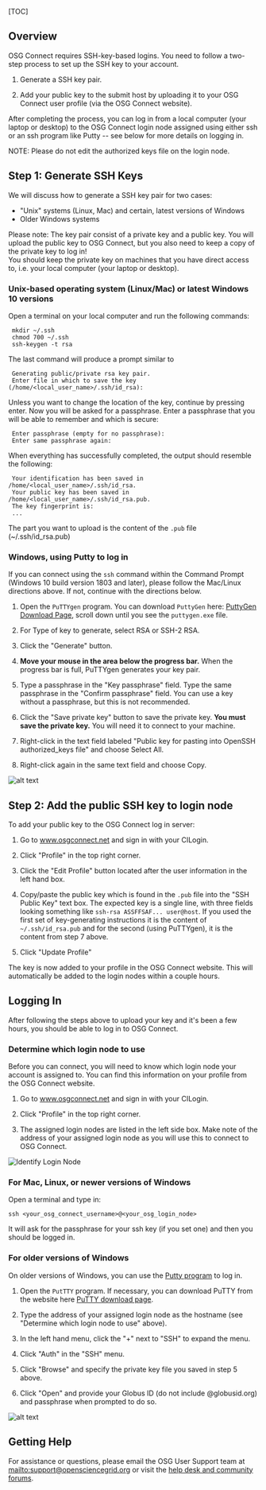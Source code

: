 [title]: - "Generate SSH Keys and Activate Your OSG Login"

[TOC]

## Overview

OSG Connect requires SSH-key-based logins. You need to follow 
a two-step process to set up the SSH key to your account. 

1. Generate a SSH key pair.  

2. Add your public key to the submit host by uploading it to 
your OSG Connect user profile (via the OSG Connect website).

After completing the process, you can log in from a local computer 
(your laptop or desktop) to the OSG Connect login node assigned
using either ssh or an ssh program like Putty -- see below for 
more details on logging in. 

NOTE: Please do not edit the authorized keys file on the login node.

## Step 1: Generate SSH Keys

We will discuss how to generate a SSH key pair for two cases: 

* "Unix" systems (Linux, Mac) and certain, latest versions of Windows
* Older Windows systems

Please note: The key pair consist of a private key and a public key. You will upload the 
public key to OSG Connect, but you also need to keep a copy of the private key to log in!  
You should keep the private key on machines that you have 
direct access to, i.e. your local computer (your laptop or desktop).

### Unix-based operating system (Linux/Mac) or latest Windows 10 versions

Open a terminal on your local computer and run the following commands: 

     mkdir ~/.ssh
     chmod 700 ~/.ssh
     ssh-keygen -t rsa

The last command will produce a prompt similar to

     Generating public/private rsa key pair.
     Enter file in which to save the key (/home/<local_user_name>/.ssh/id_rsa):

Unless you want to change the location of the key, continue by pressing enter.
Now you will be asked for a passphrase. Enter a passphrase that you will be 
able to remember and which is secure:

     Enter passphrase (empty for no passphrase):
     Enter same passphrase again:

When everything has successfully completed, the output should resemble the
following: 

     Your identification has been saved in /home/<local_user_name>/.ssh/id_rsa.
     Your public key has been saved in /home/<local_user_name>/.ssh/id_rsa.pub.
     The key fingerprint is:
     ...

The part you want to upload is the content of the `.pub` file (~/.ssh/id_rsa.pub)

### Windows, using Putty to log in

If you can connect using the `ssh` command within the Command Prompt (Windows 10 build version 1803 and later), please follow the Mac/Linux directions above. If not, 
continue with the directions below. 

1. Open the `PuTTYgen` program.  You can download `PuttyGen` 
here: [PuttyGen Download Page](https://www.chiark.greenend.org.uk/~sgtatham/putty/latest.html), 
scroll down until you see the `puttygen.exe` file. 

2. For Type of key to generate, select RSA or SSH-2 RSA. 

2. Click the "Generate" button.

3. **Move your mouse in the area below the progress bar.**
When the progress bar is full, PuTTYgen generates your key pair.

4. Type a passphrase in the "Key passphrase" field. Type the same passphrase in the "Confirm passphrase" field. You 
can use a key without a passphrase, but this is not recommended.

5. Click the "Save private key" button to save the private key. **You must save the private key.** You will need it to connect to your machine.

6. Right-click in the text field labeled "Public key for pasting into OpenSSH authorized_keys file" and choose Select All.

7. Right-click again in the same text field and choose Copy.

![alt text](https://raw.githubusercontent.com/OSGConnect/connectbook/master/images/puttygen_ssh_key.png "PuttyGen Window")

## Step 2: Add the public SSH key to login node

To add your public key to the OSG Connect log in server: 

1. Go to www.osgconnect.net and sign in with your CILogin. 

2. Click "Profile" in the top right corner.

3. Click the "Edit Profile" button located after the user information in the left hand box.

4. Copy/paste the public key which is found in the `.pub` file into the "SSH Public Key" text box. 
The expected key is a single line, with three fields looking something like 
`ssh-rsa ASSFFSAF... user@host`. If you used the first set of key-generating 
instructions it is the content of `~/.ssh/id_rsa.pub` and for the second (using 
PuTTYgen), it is the content from step 7 above.

6. Click "Update Profile"

The key is now added to your profile in the OSG Connect website. This will automatically
be added to the login nodes within a couple hours.

## Logging In

After following the steps above to upload your key and it's been a few hours, you should 
be able to log in to OSG Connect. 

### Determine which login node to use

Before you can connect, you will need to know which login node your account is assigned to. You can find 
this information on your profile from the OSG Connect website.

1. Go to www.osgconnect.net and sign in with your CILogin. 

2. Click "Profile" in the top right corner.

3. The assigned login nodes are listed in the left side box. Make note of the address of 
your assigned login node as you will use this to connect to OSG Connect.

![Identify Login Node](https://raw.githubusercontent.com/OSGConnect/connectbook/master/images/find_osgconnect_login_node.png "OSG Connect Profile")

### For Mac, Linux, or newer versions of Windows

Open a terminal and type in: 

    ssh <your_osg_connect_username>@<your_osg_login_node>

It will ask for the passphrase for your ssh key (if you set one) and then you 
should be logged in. 

### For older versions of Windows

On older versions of Windows, you can use the [Putty program](https://www.chiark.greenend.org.uk/~sgtatham/putty/latest.html) to log in. 

1. Open the `PutTTY` program. If necessary, you can download PuTTY from the website here [PuTTY download page](https://www.chiark.greenend.org.uk/~sgtatham/putty/latest.html).

2. Type the address of your assigned login node as the hostname (see "Determine which login node to use" above).

3. In the left hand menu, click the "+" next to "SSH" to expand the menu.

4. Click "Auth" in the "SSH" menu.

5. Click "Browse" and specify the private key file you saved in step 5 above.

6. Click "Open" and provide your Globus ID (do not include @globusid.org) and passphrase when prompted to do so.

![alt text](https://raw.githubusercontent.com/OSGConnect/connectbook/master/images/putty_ssh.png "PuPTTYen SSH Window")


## Getting Help 

For assistance or questions, please email the OSG User Support team  at <mailto:support@opensciencegrid.org> or visit the [help desk and community forums](http://support.opensciencegrid.org).

